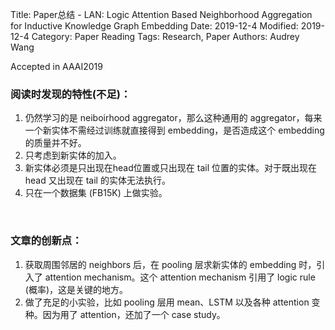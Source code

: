 Title: Paper总结 - LAN: Logic Attention Based Neighborhood Aggregation for Inductive Knowledge Graph Embedding
Date: 2019-12-4
Modified: 2019-12-4
Category: Paper Reading
Tags: Research, Paper
Authors: Audrey Wang

Accepted in AAAI2019

### 阅读时发现的特性(不足)：
1. 仍然学习的是 neiboirhood aggregator，那么这种通用的 aggregator，每来一个新实体不需经过训练就直接得到 embedding，是否造成这个 embedding 的质量并不好。
2. 只考虑到新实体的加入。
3. 新实体必须是只出现在head位置或只出现在 tail 位置的实体。对于既出现在 head 又出现在 tail 的实体无法执行。
4. 只在一个数据集 (FB15K) 上做实验。

<br />

### 文章的创新点：

1. 获取周围邻居的 neighbors 后，在 pooling 层求新实体的 embedding 时，引入了 attention mechanism。这个 attention mechanism 引用了 logic rule (概率)，这是关键的地方。
2. 做了充足的小实验，比如 pooling 层用 mean、LSTM 以及各种 attention 变种。因为用了 attention，还加了一个 case study。